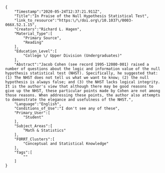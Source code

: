 
    {
        "Timestamp":"2020-05-24T12:37:21.911Z",
        "Title":"In Praise of the Null Hypothesis Statistical Test",
        "link_to_resource":"https:\/\/doi.org\/10.1037\/0003-066X.52.1.15",
        "Creators":"Richard L. Hagen",
        "Material_Type":[
            "Primary Source",
            "Reading"
        ],
        "Education_Level":[
            "College \/ Upper Division (Undergraduates)"
        ],
        "Abstract":"Jacob Cohen (see record 1995-12080-001) raised a number of questions about the logic and information value of the null hypothesis statistical test (NHST). Specifically, he suggested that: (1) The NHST does not tell us what we want to know; (2) the null hypothesis is always false; and (3) the NHST lacks logical integrity. It is the author's view that although there may be good reasons to give up the NHST, these particular points made by Cohen are not among those reasons. When addressing these points, the author also attempts to demonstrate the elegance and usefulness of the NHST.",
        "Language":"English",
        "Conditions_of_Use":"I don't see any of these",
        "Primary_User":[
            "Student"
        ],
        "Subject_Areas":[
            "Math & Statistics"
        ],
        "FORRT_Clusters":[
            "Conceptual and Statistical Knowledge"
        ],
        "Tags":[
            ""
        ]
    }
